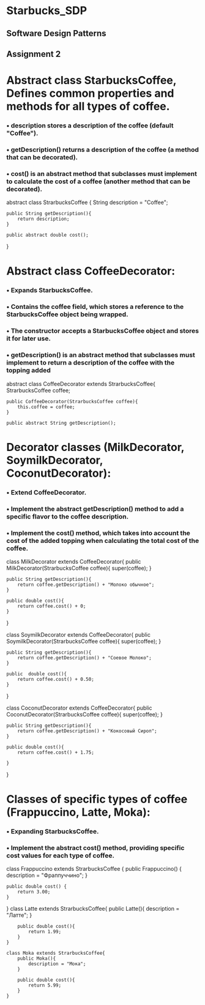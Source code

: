 # Starbucks_SDP
## Software Design Patterns
## Assignment 2

# Abstract class StarbucksCoffee, Defines common properties and methods for all types of coffee.
### •	 description stores a description of the coffee (default "Coffee").
### •	 getDescription() returns a description of the coffee (a method that can be decorated).
### •	 cost() is an abstract method that subclasses must implement to calculate the cost of a coffee (another method that can be decorated). 


abstract class StrarbucksCoffee {
    String description = "Coffee";

    public String getDescription(){
        return description;
    }

    public abstract double cost();
} 

# Abstract class CoffeeDecorator:
### • Expands StarbucksCoffee.
### • Contains the coffee field, which stores a reference to the StarbucksCoffee object being wrapped.

### • The constructor accepts a StarbucksCoffee object and stores it for later use.

### • getDescription() is an abstract method that subclasses must implement to return a description of the coffee with the topping added

abstract class CoffeeDecorator extends StrarbucksCoffee{
    StrarbucksCoffee coffee;

    public CoffeeDecorator(StrarbucksCoffee coffee){
        this.coffee = coffee;
    }

    public abstract String getDescription(); 

# Decorator classes (MilkDecorator, SoymilkDecorator, CoconutDecorator):
### • Extend CoffeeDecorator.
### • Implement the abstract getDescription() method to add a specific flavor to the coffee description.
### • Implement the cost() method, which takes into account the cost of the added topping when calculating the total cost of the coffee.

class MilkDecorator extends CoffeeDecorator{
    public MilkDecorator(StrarbucksCoffee coffee){
        super(coffee);
    }

    public String getDescription(){
        return coffee.getDescription() + "Молоко обычное";
    }

    public double cost(){
        return coffee.cost() + 0;
    }
} 


class SoymilkDecorator extends CoffeeDecorator{
    public SoymilkDecorator(StrarbucksCoffee coffee){
        super(coffee);
    }

    public String getDescription(){
        return coffee.getDescription() + "Соевое Молоко";
    }

    public  double cost(){
        return coffee.cost() + 0.50;
    }
}

class CoconutDecorator extends CoffeeDecorator{
    public  CoconutDecorator(StrarbucksCoffee coffee){
        super(coffee);
    }

    public String getDescription(){
        return coffee.getDescription() + "Кокосовый Сироп";
    }

    public double cost(){
        return coffee.cost() + 1.75;

    }
} 

# Classes of specific types of coffee (Frappuccino, Latte, Moka):
### • Expanding StarbucksCoffee.
### • Implement the abstract cost() method, providing specific cost values for each type of coffee.

class Frappuccino extends StrarbucksCoffee {
    public Frappuccino() {
        description = "Фраппуччино";
    }

    public double cost() {
        return 3.00;
    }
}
    class Latte extends StrarbucksCoffee{
        public Latte(){
            description = "Латте";
        }

        public double cost(){
            return 1.99;
        }
    }

    class Moka extends StrarbucksCoffee{
        public Moka(){
            description = "Мока";
        }

        public double cost(){
            return 5.99;
        }
    } 
